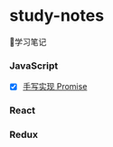 # study-notes
📒学习笔记

### JavaScript

- [x] [手写实现 Promise](https://github.com/B1gF4ceC4t/study-notes/blob/main/JavaScript/Promise/README.md)

### React

### Redux
